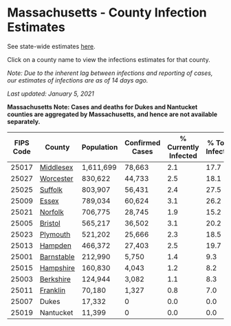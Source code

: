 # Massachusetts - County Infection Estimates

See state-wide estimates [here](/infections/us-ma).

Click on a county name to view the infections estimates for that county.

*Note: Due to the inherent lag between infections and reporting of cases, our estimates of infections are as of 14 days ago.*

*Last updated: January 5, 2021*

**Massachusetts Note: Cases and deaths for Dukes and Nantucket counties are aggregated by Massachusetts, and hence are not available separately.**

|   FIPS Code |                   County |   Population |   Confirmed Cases |   % Currently Infected |   % Total Infected |
|-------------|--------------------------|--------------|-------------------|------------------------|--------------------|
|       25017 |   [Middlesex](middlesex) |    1,611,699 |            78,663 |                    2.1 |               17.7 |
|       25027 |   [Worcester](worcester) |      830,622 |            44,733 |                    2.5 |               18.1 |
|       25025 |       [Suffolk](suffolk) |      803,907 |            56,431 |                    2.4 |               27.5 |
|       25009 |           [Essex](essex) |      789,034 |            60,624 |                    3.1 |               26.2 |
|       25021 |       [Norfolk](norfolk) |      706,775 |            28,745 |                    1.9 |               15.2 |
|       25005 |       [Bristol](bristol) |      565,217 |            36,502 |                    3.1 |               20.2 |
|       25023 |     [Plymouth](plymouth) |      521,202 |            25,666 |                    2.3 |               18.5 |
|       25013 |       [Hampden](hampden) |      466,372 |            27,403 |                    2.5 |               19.7 |
|       25001 | [Barnstable](barnstable) |      212,990 |             5,750 |                    1.4 |                9.3 |
|       25015 |   [Hampshire](hampshire) |      160,830 |             4,043 |                    1.2 |                8.2 |
|       25003 |   [Berkshire](berkshire) |      124,944 |             3,082 |                    1.1 |                8.3 |
|       25011 |     [Franklin](franklin) |       70,180 |             1,327 |                    0.8 |                7.0 |
|       25007 |                    Dukes |       17,332 |                 0 |                    0.0 |                0.0 |
|       25019 |                Nantucket |       11,399 |                 0 |                    0.0 |                0.0 |